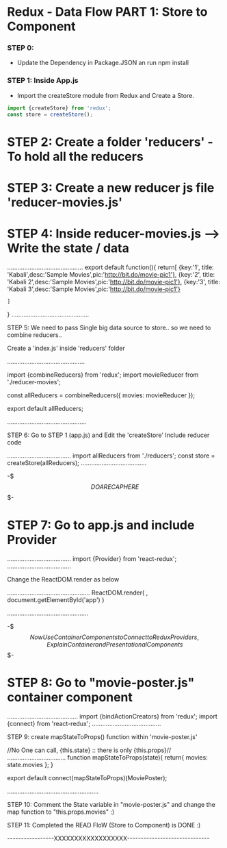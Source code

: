 # Redux - Data Flow PART 1: Store to Component

### STEP 0:

* Update the Dependency in Package.JSON an run npm install

### STEP 1: Inside App.js

* Import the createStore module from Redux and Create a Store.

```javascript
import {createStore} from 'redux';
const store = createStore();
```

STEP 2: Create a folder 'reducers' - To hold all the reducers
=======

STEP 3: Create a new reducer js file 'reducer-movies.js'
=======

STEP 4: Inside reducer-movies.js --> Write the state / data
======
	
............................................
export default function(){
	return[
		{key:'1', title: 'Kabali',desc:'Sample Movies',pic:'http://bit.do/movie-pic1'},
		{key:'2', title: 'Kabali 2',desc:'Sample Movies',pic:'http://bit.do/movie-pic1'},
		{key:'3', title: 'Kabali 3',desc:'Sample Movies',pic:'http://bit.do/movie-pic1'}

	]
}
.............................................

STEP 5: We need to pass Single big 
data source to store.. so we need to combine 
reducers..

Create a 'index.js' inside 'reducers' folder

.............................................

import {combineReducers} from 'redux';
import movieReducer from './reducer-movies';

const allReducers = combineReducers({
	movies: movieReducer
});

export default allReducers;

..............................................

STEP 6: Go to STEP 1 (app.js) and Edit the 'createStore'
Include reducer code 

.....................................
import allReducers from './reducers';
const store = createStore(allReducers);
......................................

-$$$ DO A RECAP HERE $$$-

STEP 7: Go to app.js and include Provider
=======
.....................................
import {Provider} from 'react-redux';
.....................................

Change the ReactDOM.render as below

................................................
ReactDOM.render(
	<Provider store={store}>
		<Router/>
	</Provider>, document.getElementById('app')
)

...............................................

-$$$ Now Use Container Components to Connect to Redux Providers, Explain Container and Presentational Components$$$-


STEP 8: Go to "movie-poster.js" container component 
=======

.........................................
import {bindActionCreators} from 'redux';
import {connect} from 'react-redux';
........................................


STEP 9: create mapStateToProps() function within 'movie-poster.js'

//No One can call, {this.state} :: there is only {this.props}//
..................................
function mapStateToProps(state){
	return{
		movies: state.movies
	};
}

export default connect(mapStateToProps)(MoviePoster);

.....................................................

STEP 10: Comment the State variable in "movie-poster.js"
and change the map function to "this.props.movies" :)

STEP 11: Completed the READ FloW (Store to Component) is DONE :)

-----------------XXXXXXXXXXXXXXXXXX------------------------------
